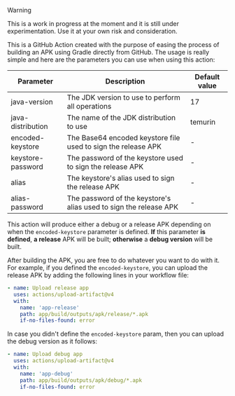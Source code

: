> [!WARNING]
>
> This is a work in progress at the moment and it is still under experimentation. Use it at your own risk and consideration.
>

This is a GitHub Action created with the purpose of easing the process of building an APK using Gradle directly from GitHub. The usage is really simple and here are the parameters you can use when using this action:

| Parameter | Description | Default value |
| --- | --- | --- |
| java-version | The JDK version to use to perform all operations | 17 |
| java-distribution | The name of the JDK distribution to use | temurin |
| encoded-keystore | The Base64 encoded keystore file used to sign the release APK | - |
| keystore-password | The password of the keystore used to sign the release APK | - |
| alias | The keystore's alias used to sign the release APK | - |
| alias-password | The password of the keystore's alias used to sign the release APK | - |

This action will produce either a debug or a release APK depending on when the `encoded-keystore` parameter is defined. **If** this parameter **is defined**, **a release** APK will be built; **otherwise** a **debug version** will be built. 

After building the APK, you are free to do whatever you want to do with it. For example, if you defined the `encoded-keystore`, you can upload the release APK by adding the following lines in your workflow file:

```yml
- name: Upload release app
  uses: actions/upload-artifact@v4
  with:
    name: 'app-release'
    path: app/build/outputs/apk/release/*.apk
    if-no-files-found: error
```

In case you didn't define the `encoded-keystore` param, then you can upload the debug version as it follows:
```yml
- name: Upload debug app
  uses: actions/upload-artifact@v4
  with:
    name: 'app-debug'
    path: app/build/outputs/apk/debug/*.apk
    if-no-files-found: error
```